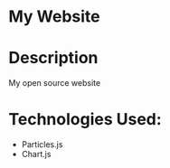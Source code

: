 # My Website

Description
============

My open source website

Technologies Used:
==================

* Particles.js
* Chart.js
